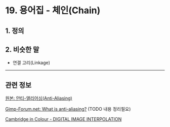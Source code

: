 # 19. 용어집 - 체인(Chain)

## 1. 정의

## 2. 비슷한 말
- 연결 고리(Linkage)

***

## 관련 정보
[원본: 안티-앨리어싱(Anti-Aliasing)](https://docs.gimp.org/2.10/ko/glossary.html#glossary-antialiasing)

[Gimp-Forum.net: What is anti-aliasing?](https://www.gimp-forum.net/Thread-What-is-anti-aliasing)
(TODO 내용 정리필요)

[Cambridge in Colour - DIGITAL IMAGE INTERPOLATION](https://www.cambridgeincolour.com/tutorials/image-interpolation.htm)